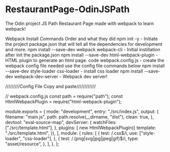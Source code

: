 # RestaurantPage-OdinJSPath
The Odin project JS Path Restaurant Page made with webpack to learn webpack!

Webpack Install Commands Order and what they did
npm init -y - Initiate the project package.json that will tell all the dependencies for development and more.
npm install --save-dev webpack webpack-cli - Initial instillation after init the package.json
npm install --save-dev html-webpack-plugin - HTML plugin to generate an html page.
code webpack.config.js - create the webpack config file needed use the config file commands below
npm install --save-dev style-loader css-loader - install css loader 
npm install --save-dev webpack-dev-server - Webpack dev server!

/////////Config File Copy and paste////////////

// webpack.config.js
const path = require("path");
const HtmlWebpackPlugin = require("html-webpack-plugin");

module.exports = {
  mode: "development",
  entry: "./src/index.js",
  output: {
    filename: "main.js",
    path: path.resolve(__dirname, "dist"),
    clean: true,
  },
  devtool: "eval-source-map",
  devServer: {
    watchFiles: ["./src/template.html"],
  },
  plugins: [
    new HtmlWebpackPlugin({
      template: "./src/template.html",
    }),
  ],
  module: {
    rules: [
      {
        test: /\.css$/i,
        use: ["style-loader", "css-loader"],
      },
      {
        test: /\.(png|svg|jpg|jpeg|gif)$/i,
        type: "asset/resource",
      },
    ],
  },
};